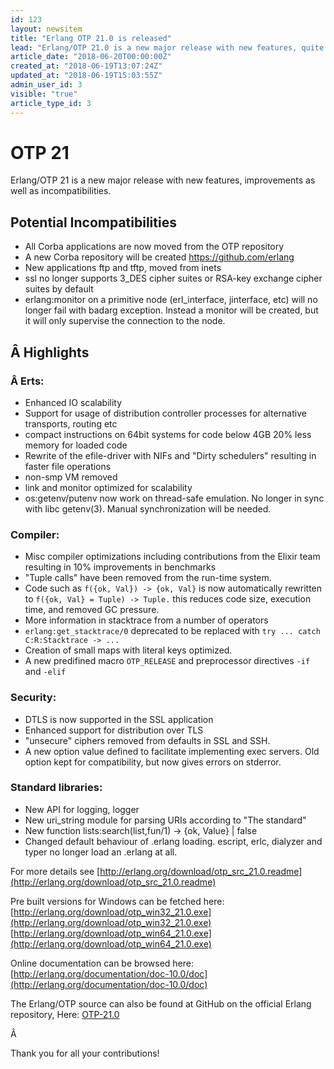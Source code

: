 ```yaml
---
id: 123
layout: newsitem
title: "Erlang OTP 21.0 is released"
lead: "Erlang/OTP 21.0 is a new major release with new features, quite a few improvements, as well as some potential incompatibilities."
article_date: "2018-06-20T00:00:00Z"
created_at: "2018-06-19T13:07:24Z"
updated_at: "2018-06-19T15:03:55Z"
admin_user_id: 3
visible: "true"
article_type_id: 3
---
```

# OTP 21

Erlang/OTP 21 is a new major release with new features, improvements as well as incompatibilities.
## Potential Incompatibilities
* All Corba applications are now moved from the OTP repository
* A new Corba repository will be created https://github.com/erlang
* New applications ftp and tftp, moved from inets
* ssl no longer supports 3_DES cipher suites or RSA-key exchange cipher suites by default
* erlang:monitor on a primitive node (erl_interface, jinterface, etc) will no longer fail with badarg exception. Instead a monitor will be created, but it will only supervise the connection to the node.
## Â Highlights
### Â Erts:
* Enhanced IO scalability
* Support for usage of distribution controller processes for alternative transports, routing etc
* compact instructions on 64bit systems for code below 4GB 20% less memory for loaded code
* Rewrite of the efile-driver with NIFs and "Dirty schedulers" resulting in faster file operations
* non-smp VM removed
* link and monitor optimized for scalability
* os:getenv/putenv now work on thread-safe emulation. No longer in sync with libc getenv(3). Manual synchronization will be needed.
### Compiler:
* Misc compiler optimizations including contributions from the Elixir team resulting in 10% improvements in benchmarks
* "Tuple calls" have been removed from the run-time system.
* Code such as `f({ok, Val}) -> {ok, Val}` is now automatically rewritten to `f({ok, Val} = Tuple) -> Tuple.` this reduces code size, execution time, and removed GC pressure.
* More information in stacktrace from a number of operators
* `erlang:get_stacktrace/0` deprecated to be replaced with `try ... catch C:R:Stacktrace -> ...`
* Creation of small maps with literal keys optimized.
* A new predifined macro ``OTP_RELEASE`` and preprocessor directives ``-if`` and ``-elif``
### Security:
* DTLS is now supported in the SSL application
* Enhanced support for distribution over TLS
* "unsecure" ciphers removed from defaults in SSL and SSH.
* A new option value defined to facilitate implementing exec servers. Old option kept for compatibility, but now gives errors on stderror.
### Standard libraries:
* New API for logging, logger
* New uri_string module for parsing URIs according to "The standard"
* New function lists:search(list,fun/1) -> {ok, Value} | false
* Changed default behaviour of .erlang loading. escript, erlc, dialyzer and typer no longer load an .erlang at all.

For more details see
 [http://erlang.org/download/otp_src_21.0.readme](http://erlang.org/download/otp_src_21.0.readme)

Pre built versions for Windows can be fetched here:
 [http://erlang.org/download/otp_win32_21.0.exe](http://erlang.org/download/otp_win32_21.0.exe)
 [http://erlang.org/download/otp_win64_21.0.exe](http://erlang.org/download/otp_win64_21.0.exe)

Online documentation can be browsed here:
 [http://erlang.org/documentation/doc-10.0/doc](http://erlang.org/documentation/doc-10.0/doc)

The Erlang/OTP source can also be found at GitHub on the official Erlang repository, Here: [OTP-21.0](https://github.com/erlang/otp/releases/tag/OTP-21.0)

Â 

Thank you for all your contributions!
